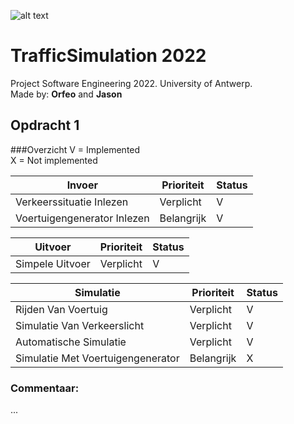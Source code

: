 ![alt text](https://upload.wikimedia.org/wikipedia/commons/e/e3/Universiteit_Antwerpen_logo.svg)
# TrafficSimulation 2022
Project Software Engineering 2022. University of Antwerp.  
Made by: **Orfeo** and **Jason**

## Opdracht 1
###Overzicht
V = Implemented   
X = Not implemented

| Invoer                      | Prioriteit | Status |
|-----------------------------|------------|--------|
| Verkeerssituatie Inlezen    | Verplicht  | V      | 
| Voertuigengenerator Inlezen | Belangrijk | V      |

| Uitvoer         | Prioriteit | Status |
|-----------------|------------|--------|
| Simpele Uitvoer | Verplicht  | V      |

| Simulatie                         | Prioriteit | Status |
|-----------------------------------|------------|--------|
| Rijden Van Voertuig               | Verplicht  | V      |
| Simulatie Van Verkeerslicht       | Verplicht  | V      |
| Automatische Simulatie            | Verplicht  | V      |
| Simulatie Met Voertuigengenerator | Belangrijk | X      |

### Commentaar:
...
